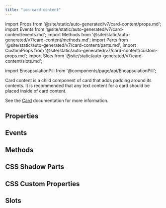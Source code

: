 ```yaml
---
title: "ion-card-content"
---
```

import Props from '@site/static/auto-generated/v7/card-content/props.md';
import Events from '@site/static/auto-generated/v7/card-content/events.md';
import Methods from '@site/static/auto-generated/v7/card-content/methods.md';
import Parts from '@site/static/auto-generated/v7/card-content/parts.md';
import CustomProps from '@site/static/auto-generated/v7/card-content/custom-props.md';
import Slots from '@site/static/auto-generated/v7/card-content/slots.md';

import EncapsulationPill from '@components/page/api/EncapsulationPill';


Card content is a child component of card that adds padding around its contents. It is recommended that any text content for a card should be placed inside of card content.

See the [Card](./card) documentation for more information.


## Properties
<Props />

## Events
<Events />

## Methods
<Methods />

## CSS Shadow Parts
<Parts />

## CSS Custom Properties
<CustomProps />

## Slots
<Slots />
